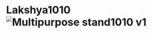 # Lakshya1010![Multipurpose stand1010 v1](https://user-images.githubusercontent.com/131186635/233120711-26017b1b-5b17-4ec2-a64e-043ac14762c2.png)
